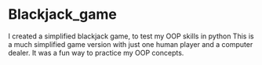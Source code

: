 # Blackjack_game
I created a simplified blackjack game, to test my OOP skills in python
This is a much simplified game version with just one human player and a computer dealer. 
It was a fun way to practice my OOP concepts.
